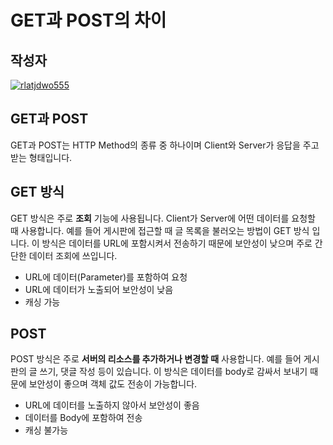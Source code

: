 # GET과 POST의 차이

## 작성자
[![rlatjdwo555](https://avatars0.githubusercontent.com/u/28692938?s=100&v=4)](https://github.com/rlatjdwo555)

## GET과 POST
GET과 POST는 HTTP Method의 종류 중 하나이며 Client와 Server가 응답을 주고 받는 형태입니다. 

## GET 방식
GET 방식은 주로 **조회** 기능에 사용됩니다. Client가 Server에 어떤 데이터를 요청할 때 사용합니다. 예를 들어 게시판에 접근할 때 글 목록을 불러오는 방법이 GET 방식 입니다. 이 방식은 데이터를 URL에 포함시켜서 전송하기 때문에 보안성이 낮으며 주로 간단한 데이터 조회에 쓰입니다.   

- URL에 데이터(Parameter)를 포함하여 요청
- URL에 데이터가 노출되어 보안성이 낮음
- 캐싱 가능 

## POST
POST 방식은 주로 **서버의 리소스를 추가하거나 변경할 때** 사용합니다. 예를 들어 게시판의 글 쓰기, 댓글 작성 등이 있습니다. 이 방식은 데이터를 body로 감싸서 보내기 때문에 보안성이 좋으며 객체 값도 전송이 가능합니다.

- URL에 데이터를 노출하지 않아서 보안성이 좋음
- 데이터를 Body에 포함하여 전송
- 캐싱 불가능
